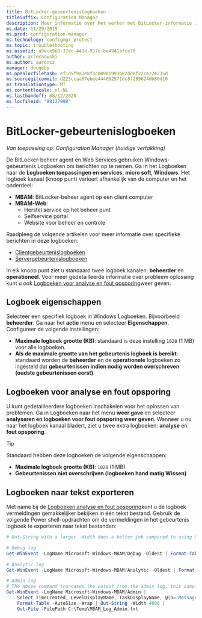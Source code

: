 ```yaml
---
title: BitLocker-gebeurtenislogboeken
titleSuffix: Configuration Manager
description: Meer informatie over het werken met BitLocker-informatie in het Windows-gebeurtenis logboek om problemen op te lossen
ms.date: 11/29/2019
ms.prod: configuration-manager
ms.technology: configmgr-protect
ms.topic: troubleshooting
ms.assetid: a9ece9e8-37ec-441d-937c-be4941afce7f
author: aczechowski
ms.author: aaroncz
manager: dougeby
ms.openlocfilehash: ef1d5f9a7e8f3c009d1993b82ddef22ce22e235d
ms.sourcegitcommit: d225ccaa67ebee444002571dc8f289624db80d10
ms.translationtype: MT
ms.contentlocale: nl-NL
ms.lasthandoff: 08/12/2020
ms.locfileid: "88127998"
---
```

# <a name="bitlocker-event-logs"></a>BitLocker-gebeurtenislogboeken

*Van toepassing op: Configuration Manager (huidige vertakking)*

De BitLocker-beheer agent en Web Services gebruiken Windows-gebeurtenis Logboeken om berichten op te nemen. Ga in het Logboeken naar de **Logboeken toepassingen en services**, **micro soft**, **Windows**. Het logboek kanaal (knoop punt) varieert afhankelijk van de computer en het onderdeel:

- **MBAM**: BitLocker-beheer agent op een client computer
- **MBAM-Web**:
  - Herstel service op het beheer punt
  - Selfservice portal
  - Website voor beheer en controle

Raadpleeg de volgende artikelen voor meer informatie over specifieke berichten in deze logboeken:

- [Clientgebeurtenislogboeken](client-event-logs.md)
- [Servergebeurtenislogboeken](server-event-logs.md)

In elk knoop punt ziet u standaard twee logboek kanalen: **beheerder** en **operationeel**. Voor meer gedetailleerde informatie over probleem oplossing kunt u ook [Logboeken voor analyse en fout opsporing](#bkmk_debug)weer geven.

## <a name="log-properties"></a>Logboek eigenschappen

Selecteer een specifiek logboek in Windows Logboeken. Bijvoorbeeld **beheerder**. Ga naar het **actie** menu en selecteer **Eigenschappen**. Configureer de volgende instellingen:

- **Maximale logboek grootte (KB)**: standaard is deze instelling `1028` (1 MB) voor alle logboeken.
- **Als de maximale grootte van het gebeurtenis logboek is bereikt**: standaard worden de **beheerder** en de **operationele** logboeken zo ingesteld dat **gebeurtenissen indien nodig worden overschreven (oudste gebeurtenissen eerst)**.

## <a name="analytic-and-debug-logs"></a><a name="bkmk_debug"></a>Logboeken voor analyse en fout opsporing

U kunt gedetailleerdere logboeken inschakelen voor het oplossen van problemen. Ga in Logboeken naar het menu **weer gave** en selecteer **analyseren en logboeken voor fout opsporing weer geven**. Wanneer u nu naar het logboek kanaal bladert, ziet u twee extra logboeken: **analyse** en **fout opsporing**.

> [!TIP]
> Standaard hebben deze logboeken de volgende eigenschappen:
>
> - **Maximale logboek grootte (KB)**: `1028` (1 MB)
> - **Gebeurtenissen niet overschrijven (logboeken hand matig Wissen)**

## <a name="export-logs-to-text"></a>Logboeken naar tekst exporteren

Met name bij de [Logboeken analyse en fout opsporing](#bkmk_debug)kunt u de logboek vermeldingen gemakkelijker bekijken in één tekst bestand. Gebruik de volgende Power shell-opdrachten om de vermeldingen in het gebeurtenis logboek te exporteren naar tekst bestanden:

``` PowerShell
# Out-String with a larger -Width does a better job compared to using Out-File with -Width. -Oldest is only required with debug/analytic logs.

# Debug log
Get-WinEvent -LogName Microsoft-Windows-MBAM/Debug -Oldest | Format-Table -AutoSize | Out-String -Width 4096 | Out-File C:\Temp\MBAM_Log_Debug.txt

# Analytic log
Get-WinEvent -LogName Microsoft-Windows-MBAM/Analytic -Oldest | Format-Table -AutoSize | Out-String -Width 4096 | Out-File C:\Temp\MBAM_Log_Analytic.txt

# Admin log
# The above command truncates the output from the admin log, this sample reformats the strings
Get-WinEvent -LogName Microsoft-Windows-MBAM/Admin |
    Select TimeCreated, LevelDisplayName, TaskDisplayName, @{n='Message';e={$_.Message.trim()}} |
    Format-Table -AutoSize -Wrap | Out-String -Width 4096 |
    Out-File -FilePath C:\Temp\MBAM_Log_Admin.txt
```
